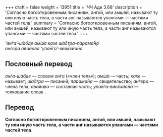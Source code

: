 +++
draft = false
weight = 13951
title = 'ЧЧ Ади 3.68'
description = 'Согласно богооткровенным писаниям, ангой, или амшей, называют ту или иную часть тела, а части анг называются упангами — частями частей тела.'
summary = 'Согласно богооткровенным писаниям, ангой, или амшей, называют ту или иную часть тела, а части анг называются упангами — частями частей тела.'
+++

_‘ан̇га’-ш́абде ам̇ш́а кахе ш́а̄стра-парама̄н̣а  
ан̇гера авайава ‘упа̄н̇га’-вйа̄кхйа̄на_

## Пословный перевод

_ан̇га_\-_ш́абде_ — словом _ан̇га_ («член тела»); _ам̇ш́а_ — часть; _кахе_ — называет; _ш́а̄стра_ — писаний; _парама̄н̣а_ — свидетельство; _ан̇гера_ — члена тела; _авайава_ — составная часть; _упа̄н̇га_\-_вйа̄кхйа̄на_ — толкование слова .

## Перевод

**Согласно богооткровенным писаниям, ангой, или амшей, называют ту или иную часть тела, а части анг называются упангами — частями частей тела.**
